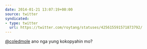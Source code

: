 ```yaml
---
date: 2014-01-21 13:07:19+00:00
source: twitter
syndicated:
- type: twitter
  url: https://twitter.com/roytang/statuses/425615591571873792/
---
```


[@coledmole](https://twitter.com/coledmole/) ano nga yung kokopyahin mo?